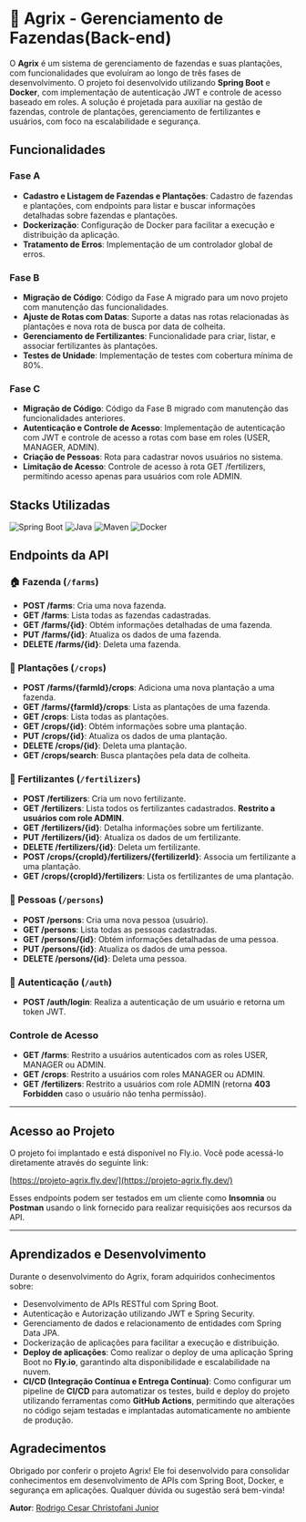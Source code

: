 # 🌱 Agrix - Gerenciamento de Fazendas(Back-end)

O **Agrix** é um sistema de gerenciamento de fazendas e suas plantações, com funcionalidades que evoluíram ao longo de três fases de desenvolvimento. O projeto foi desenvolvido utilizando **Spring Boot** e **Docker**, com implementação de autenticação JWT e controle de acesso baseado em roles. A solução é projetada para auxiliar na gestão de fazendas, controle de plantações, gerenciamento de fertilizantes e usuários, com foco na escalabilidade e segurança.

## Funcionalidades

### Fase A
- **Cadastro e Listagem de Fazendas e Plantações**: Cadastro de fazendas e plantações, com endpoints para listar e buscar informações detalhadas sobre fazendas e plantações.
- **Dockerização**: Configuração de Docker para facilitar a execução e distribuição da aplicação.
- **Tratamento de Erros**: Implementação de um controlador global de erros.

### Fase B
- **Migração de Código**: Código da Fase A migrado para um novo projeto com manutenção das funcionalidades.
- **Ajuste de Rotas com Datas**: Suporte a datas nas rotas relacionadas às plantações e nova rota de busca por data de colheita.
- **Gerenciamento de Fertilizantes**: Funcionalidade para criar, listar, e associar fertilizantes às plantações.
- **Testes de Unidade**: Implementação de testes com cobertura mínima de 80%.

### Fase C
- **Migração de Código**: Código da Fase B migrado com manutenção das funcionalidades anteriores.
- **Autenticação e Controle de Acesso**: Implementação de autenticação com JWT e controle de acesso a rotas com base em roles (USER, MANAGER, ADMIN).
- **Criação de Pessoas**: Rota para cadastrar novos usuários no sistema.
- **Limitação de Acesso**: Controle de acesso à rota GET /fertilizers, permitindo acesso apenas para usuários com role ADMIN.

## Stacks Utilizadas
![Spring Boot](https://img.shields.io/badge/Spring%20Boot-6DB33F?style=for-the-badge&logo=spring&logoColor=white)
![Java](https://img.shields.io/badge/Java-007396?style=for-the-badge&logo=java&logoColor=white)
![Maven](https://img.shields.io/badge/Maven-C71A36?style=for-the-badge&logo=apache-maven&logoColor=white)
![Docker](https://img.shields.io/badge/Docker-2496ED?style=for-the-badge&logo=docker&logoColor=white)

## Endpoints da API

### **🏠 Fazenda (`/farms`)**

- **POST /farms**: Cria uma nova fazenda.
- **GET /farms**: Lista todas as fazendas cadastradas.
- **GET /farms/{id}**: Obtém informações detalhadas de uma fazenda.
- **PUT /farms/{id}**: Atualiza os dados de uma fazenda.
- **DELETE /farms/{id}**: Deleta uma fazenda.

### **🌱 Plantações (`/crops`)**

- **POST /farms/{farmId}/crops**: Adiciona uma nova plantação a uma fazenda.
- **GET /farms/{farmId}/crops**: Lista as plantações de uma fazenda.
- **GET /crops**: Lista todas as plantações.
- **GET /crops/{id}**: Obtém informações sobre uma plantação.
- **PUT /crops/{id}**: Atualiza os dados de uma plantação.
- **DELETE /crops/{id}**: Deleta uma plantação.
- **GET /crops/search**: Busca plantações pela data de colheita.

### **💩 Fertilizantes (`/fertilizers`)**

- **POST /fertilizers**: Cria um novo fertilizante.
- **GET /fertilizers**: Lista todos os fertilizantes cadastrados. **Restrito a usuários com role ADMIN**.
- **GET /fertilizers/{id}**: Detalha informações sobre um fertilizante.
- **PUT /fertilizers/{id}**: Atualiza os dados de um fertilizante.
- **DELETE /fertilizers/{id}**: Deleta um fertilizante.
- **POST /crops/{cropId}/fertilizers/{fertilizerId}**: Associa um fertilizante a uma plantação.
- **GET /crops/{cropId}/fertilizers**: Lista os fertilizantes de uma plantação.

### **👤 Pessoas (`/persons`)**

- **POST /persons**: Cria uma nova pessoa (usuário).
- **GET /persons**: Lista todas as pessoas cadastradas.
- **GET /persons/{id}**: Obtém informações detalhadas de uma pessoa.
- **PUT /persons/{id}**: Atualiza os dados de uma pessoa.
- **DELETE /persons/{id}**: Deleta uma pessoa.

### **🔑 Autenticação (`/auth`)**

- **POST /auth/login**: Realiza a autenticação de um usuário e retorna um token JWT.

### **Controle de Acesso**

- **GET /farms**: Restrito a usuários autenticados com as roles USER, MANAGER ou ADMIN.
- **GET /crops**: Restrito a usuários com roles MANAGER ou ADMIN.
- **GET /fertilizers**: Restrito a usuários com role ADMIN (retorna **403 Forbidden** caso o usuário não tenha permissão).

---

## Acesso ao Projeto

O projeto foi implantado e está disponível no Fly.io. Você pode acessá-lo diretamente através do seguinte link:

[https://projeto-agrix.fly.dev/](https://projeto-agrix.fly.dev/)

Esses endpoints podem ser testados em um cliente como **Insomnia** ou **Postman** usando o link fornecido para realizar requisições aos recursos da API.

---

## Aprendizados e Desenvolvimento

Durante o desenvolvimento do Agrix, foram adquiridos conhecimentos sobre:

- Desenvolvimento de APIs RESTful com Spring Boot.
- Autenticação e Autorização utilizando JWT e Spring Security.
- Gerenciamento de dados e relacionamento de entidades com Spring Data JPA.
- Dockerização de aplicações para facilitar a execução e distribuição.
- **Deploy de aplicações**: Como realizar o deploy de uma aplicação Spring Boot no **Fly.io**, garantindo alta disponibilidade e escalabilidade na nuvem.
- **CI/CD (Integração Contínua e Entrega Contínua)**: Como configurar um pipeline de **CI/CD** para automatizar os testes, build e deploy do projeto utilizando ferramentas como **GitHub Actions**, permitindo que alterações no código sejam testadas e implantadas automaticamente no ambiente de produção.

## Agradecimentos

Obrigado por conferir o projeto Agrix! Ele foi desenvolvido para consolidar conhecimentos em desenvolvimento de APIs com Spring Boot, Docker, e segurança em aplicações. Qualquer dúvida ou sugestão será bem-vinda!

**Autor**: [Rodrigo Cesar Christofani Junior](https://github.com/Christofani)

